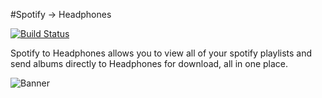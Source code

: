 #Spotify → Headphones

[![Build Status](https://travis-ci.org/carey-li/spotify-to-headphones.svg?branch=develop)](https://travis-ci.org/carey-li/spotify-to-headphones)

Spotify to Headphones allows you to view all of your spotify playlists and send albums directly to Headphones for download, all in one place.

![Banner](https://carey.li/s2h_banner.png)

